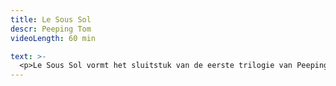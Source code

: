 ```yaml
---
title: Le Sous Sol
descr: Peeping Tom
videoLength: 60 min

text: >-
  <p>Le Sous Sol vormt het sluitstuk van de eerste trilogie van Peeping Tom, die in 2002 startte met Le Jardin, gevolgd door Le Salon in 2004. Le Sous Sol was opnieuw een collectieve creatie van de performers en ging op 28 maart 2007 in première in de Koninklijke Vlaamse Schouwburg (KVS) in Brussel (BE). Tussen 2007 en 2009 toerde het stuk doorheen Europa en Japan.<br><br>In Le Sous Sol zijn de familieleden nu dood en begraven, maar leven ze verder onder de grond. Er zijn geen regels en afspraken meer, de familiale pikorde wordt grondig op haar kop gezet. Inspiratie kwam onder meer van Dostojevski's Bobok. De overleden personages praten over hun dood, het waarom en hoe van het leven dat ze reeds achter de rug hebben. De situationele humor vormt een belangrijk contrapunt. In deze voorstelling spelen bejaarde personages een nog grotere rol dan tevoren. Bijzonder is de samenwerking met de 80-jarige butohdanseres Maria Otal.<br><br>De voorstelling werd in 2007 geselecteerd voor het Nederlands-Belgische Theaterfestival. In haar rapport schreef de jury: In Le Sous Sol pivoteren schijnbaar zonder inspanning dans, theater en zang en komen samen uit bij de danstheaterkunst van de humaanste soort.</p><p>Creatie &amp; uitvoering: Gabriela Carrizo, Franck Chartier, Samuel Lefeuvre, Maria Otal, Eurudike De Beul<br>Advies: Simon Versnel<br>Dramaturgie: Hildegard De Vuyst<br>Geluidscompositie: Juan Carlos Tolosa, Glenn Vervliet<br>Decorontwerp: Yves Leirs<br>Coproducenten: KVS Brussel, Charleroi/Danses, Theatre de la Ville, Trafo Budapest, Scene National de Petit Quévilly-Mont Saint-Aignan</p>
---
```

